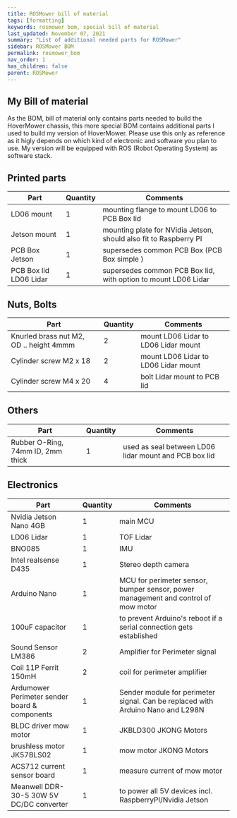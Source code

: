 ```yaml
---
title: ROSMower bill of material
tags: [formatting]
keywords: rosmower bom, special bill of material
last_updated: November 07, 2021
summary: "List of additional needed parts for ROSMower"
sidebar: ROSMower BOM
permalink: rosmower_bom
nav_order: 1
has_children: false
parent: ROSMower
---
```


## My Bill of material
As the BOM, bill of material only contains parts needed to build the HoverMower chassis, this more special BOM contains additional parts I used
to build my version of HoverMower. Please use this only as reference as it higly depends on which kind of electronic and software you plan to use. 
My version will be equipped with ROS (Robot Operating System) as software stack.

## Printed parts

| Part | Quantity | Comments |
|-------|--------|---------|
| LD06 mount | 1 | mounting flange to mount LD06 to PCB Box lid |
| Jetson mount | 1 | mounting plate for NVidia Jetson, should also fit to Raspberry PI |
| PCB Box Jetson | 1 | supersedes common PCB Box (PCB Box simple ) |
| PCB Box lid LD06 Lidar | 1 | supersedes common PCB Box lid, with option to mount LD06 Lidar |


## Nuts, Bolts

| Part | Quantity | Comments |
|-------|--------|---------|
| Knurled brass nut M2, OD .. height 4mmm | 2  | mount LD06 Lidar to LD06 Lidar mount  |
| Cylinder screw M2 x 18 | 2 | mount LD06 Lidar to LD06 Lidar mount | 
| Cylinder screw M4 x 20 | 4 | bolt Lidar mount to PCB lid |

## Others

| Part | Quantity | Comments |
|-------|--------|---------|
| Rubber O-Ring, 74mm ID, 2mm thick | 1 | used as seal between LD06 lidar mount and PCB box lid |

## Electronics

| Part | Quantity | Comments |
|-------|--------|---------|
| Nvidia Jetson Nano 4GB | 1 | main MCU |
| LD06 Lidar | 1 | TOF Lidar |
| BNO085 | 1 | IMU |
| Intel realsense D435 | 1 | Stereo depth camera |
| Arduino Nano | 1 | MCU for perimeter sensor, bumper sensor, power management and control of mow motor |
| 100uF capacitor | 1 | to prevent Arduino's reboot if a serial connection gets established |
| Sound Sensor LM386 | 2 | Amplifier for Perimeter signal |
| Coil 11P Ferrit 150mH | 2 | coil for perimeter amplifier | 
| Ardumower Perimeter sender board & components | 1 | Sender module for perimeter signal. Can be replaced with Arduino Nano and L298N  |
| BLDC driver mow motor | 1 | JKBLD300 JKONG Motors| 
| brushless motor JK57BLS02 | 1 | mow motor JKONG Motors |
| ACS712 current sensor board | 1 | measure current of mow motor |
| Meanwell DDR-30-5 30W 5V DC/DC converter | 1 | to power all 5V devices incl. RaspberryPI/Nvidia Jetson |